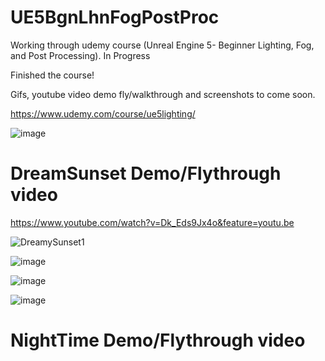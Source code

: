 # UE5BgnLhnFogPostProc
Working through udemy course (Unreal Engine 5- Beginner Lighting, Fog, and Post Processing). In Progress


Finished the course! 

Gifs, youtube video demo fly/walkthrough and screenshots to come soon. 

https://www.udemy.com/course/ue5lighting/

![image](https://user-images.githubusercontent.com/3318539/180628089-44794023-1f16-4247-9001-5bc0c1b46f9f.png)



# DreamSunset Demo/Flythrough video

https://www.youtube.com/watch?v=Dk_Eds9Jx4o&feature=youtu.be

![DreamySunset1](https://user-images.githubusercontent.com/3318539/181162781-d8ab6254-b919-4faa-ad61-0baa30fb7029.gif)


![image](https://user-images.githubusercontent.com/3318539/181162902-905838b8-66a0-4566-9db2-2a4e9ea4b7f4.png)



![image](https://user-images.githubusercontent.com/3318539/181157836-7022c5d1-6617-47b3-8816-55e6484b5426.png)

![image](https://user-images.githubusercontent.com/3318539/181157859-cc07099c-d660-4aef-9adb-1b0566a817df.png)


# NightTime Demo/Flythrough video

